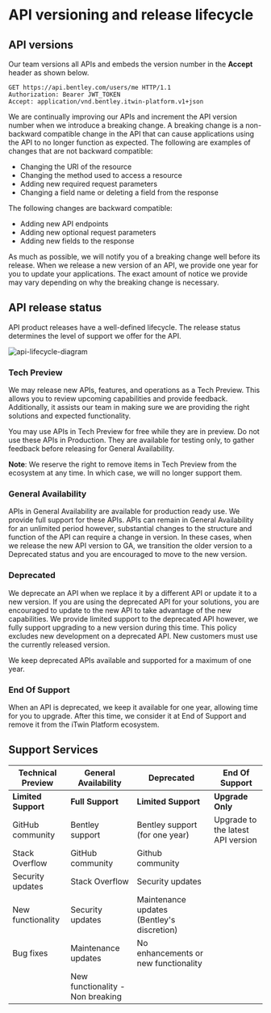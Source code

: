 <!-- Copyright (c) Bentley Systems, Incorporated. All rights reserved.            -->
<!-- See LICENSE in the project root for license terms and full copyright notice. -->

# API versioning and release lifecycle

## API versions

Our team versions all APIs and embeds the version number in the **Accept** header as shown below.

```HTTP
GET https://api.bentley.com/users/me HTTP/1.1
Authorization: Bearer JWT_TOKEN
Accept: application/vnd.bentley.itwin-platform.v1+json

```

We are continually improving our APIs and increment the API version number when we introduce a breaking change. A breaking change is a non-backward compatible change in the API that can cause applications using the API to no longer function as expected. The following are examples of changes that are not backward compatible:

- Changing the URI of the resource
- Changing the method used to access a resource
- Adding new required request parameters
- Changing a field name or deleting a field from the response

The following changes are backward compatible:

- Adding new API endpoints
- Adding new optional request parameters
- Adding new fields to the response

As much as possible, we will notify you of a breaking change well before its release. When we release a new version of an API, we provide one year for you to update your applications. The exact amount of notice we provide may vary depending on why the breaking change is necessary.

## API release status

API product releases have a well-defined lifecycle. The release status determines the level of support we offer for the API.

![api-lifecycle-diagram](/images/API-Lifecycle-complete.jpg)

### Tech Preview

We may release new APIs, features, and operations as a Tech Preview. This allows you to review upcoming capabilities and provide feedback. Additionally, it assists our team in making sure we are providing the right solutions and expected functionality.

You may use APIs in Tech Preview for free while they are in preview. Do not use these APIs in Production. They are available for testing only, to gather feedback before releasing for General Availability.

**Note**: We reserve the right to remove items in Tech Preview from the ecosystem at any time. In which case, we will no longer support them.

### General Availability

APIs in General Availability are available for production ready use. We provide full support for these APIs. APIs can remain in General Availability for an unlimited period however, substantial changes to the structure and function of the API can require a change in version. In these cases, when we release the new API version to GA, we transition the older version to a Deprecated status and you are encouraged to move to the new version.

### Deprecated

We deprecate an API when we replace it by a different API or update it to a new version. If you are using the deprecated API for your solutions, you are encouraged to update to the new API to take advantage of the new capabilities. We provide limited support to the deprecated API however, we fully support upgrading to a new version during this time. This policy excludes new development on a deprecated API. New customers must use the currently released version.

We keep deprecated APIs available and supported for a maximum of one year.

### End Of Support

When an API is deprecated, we keep it available for one year, allowing time for you to upgrade. After this time, we consider it at End of Support and remove it from the iTwin Platform ecosystem.

## Support Services

| **Technical Preview** | **General Availability**         | **Deprecated**                             | **End Of Support**                |
| --------------------- | -------------------------------- | ------------------------------------------ | --------------------------------- |
| **Limited Support**   | **Full Support**                 | **Limited Support**                        | **Upgrade Only**                  |
| GitHub community      | Bentley support                  | Bentley support (for one year)             | Upgrade to the latest API version |
| Stack Overflow        | GitHub community                 | Github community                           |                                   |
| Security updates      | Stack Overflow                   | Security updates                           |                                   |
| New functionality     | Security updates                 | Maintenance updates (Bentley's discretion) |                                   |
| Bug fixes             | Maintenance updates              | No enhancements or new functionality       |                                   |
|                       | New functionality - Non breaking |                                            |                                   |

<!-- ## Deprecation Guidelines

As with any software, APIs evolve to provide enhanced capabilities and a better experience for our developers and community. The result of this evolution is that APIs and components may change or be removed. While we strive to avoid breaking changes, there are cases where this is unavoidable. Our team uses the following guidelines to ensure you have the latest information and can adjust accordingly.

**What constitutes a breaking change or a deprecation plan?**

Breaking changes result in a deprecation plan for the affected API. The following descriptions explain what results in a breaking change.

**Breaking Change** – A breaking change is a non-backward compatible change in the API that can cause applications using the API to no longer function as expected. This may include a substantive change to the API, such as a function formatting change, or removing a property from an existing response. Adding new properties or operations in a forward-compatible way does not result in a breaking change. For example, adding a new endpoint or properties to an existing operation.

**Deprecation** – The deprecation of an API occurs when a breaking change has been introduced. An API released with a breaking change is released as a new version resulting in the previous version being deprecated. Additionally, if an API is being removed from the ecosystem, either from non-use or for some other reason, it will include a deprecation plan. In the case of the non-use of an API, the API may be deprecated immediately.

**How are deprecation plans communicated?**

As much as possible, we will provide notice of a breaking change well before its release. When the new version of an API is released, we provide one year for you to update your applications. The exact amount of notice we provide may vary depending on why the breaking change is necessary. The table below provides insight into our current versions, and if deprecation plans are in place, the anticipated date of deprecation.

[insert Support Timeline tables, future] -->
